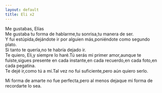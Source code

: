 ```yaml
---
layout: default
title: Eli x2
---
```




Me gustabas, Elías  
Me gustaba tu forma de hablarme,tu sonrisa,tu manera de ser.  
Y fui estúpida,dejándote ir por alguien más,poniéndote como segundo plato.  
Si tanto te quería,no te habría dejado ir.  
Te quiero, Eli,y siempre lo haré.Tú serás mi primer amor,aunque te fuiste,sigues presente en cada instante,en cada recuerdo,en cada foto,en cada pegatina.  
Te dejé ir,como tú a mí.Tal vez no fui suficiente,pero aún quiero serlo.

Mi forma de amarte no fue perfecta,pero al menos dejaque mi forma de recordarte lo sea.
